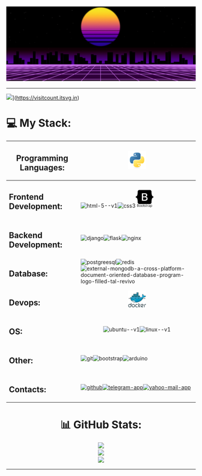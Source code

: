 <h4 align="center">
  
<img src="https://github.com/AndrewDyakonow/AndrewDyakonow/blob/main/122311%20(1).gif" align="center">

</h4>

___


![](https://visitcount.itsvg.in/api?id=AndrewDyakonow&icon=0&color=0)](https://visitcount.itsvg.in)
  


# 💻 My Stack:

<div align="center">

| <h2>Programming Languages:</h2> | <img width="48" height="48" src="https://raw.githubusercontent.com/devicons/devicon/master/icons/python/python-original.svg" alt="python"/>                                                                                                                                                                                                                                                                                                                                                                    |
|---------------------------------|----------------------------------------------------------------------------------------------------------------------------------------------------------------------------------------------------------------------------------------------------------------------------------------------------------------------------------------------------------------------------------------------------------------------------------------------------------------------------------------------------------------|
| <h2>Frontend Development:</h2>  | <div><img width="48" height="48" src="https://img.icons8.com/color/48/html-5--v1.png" alt="html-5--v1"/><img width="48" height="48" src="https://img.icons8.com/color/48/css3.png" alt="css3"/><img width="48" height="48" src="https://raw.githubusercontent.com/devicons/devicon/master/icons/bootstrap/bootstrap-plain-wordmark.svg" alt="bootstrap"/></div>                                                                                                                                                |
| <h2>Backend Development:</h2>   | <div><img width="48" height="48" src="https://cdn.worldvectorlogo.com/logos/django.svg" alt="django"/><img width="50" height="50" src="https://img.icons8.com/ios/50/flask.png" alt="flask"/><img width="48" height="48" src="https://img.icons8.com/color/48/nginx.png" alt="nginx"/></div>                                                                                                                                                                                                                   |
| <h2>Database:</h2>              | <div><img width="48" height="48" src="https://img.icons8.com/color/48/postgreesql.png" alt="postgreesql"/><img width="48" height="48" src="https://img.icons8.com/color/48/redis.png" alt="redis"/><img width="48" height="48" src="https://img.icons8.com/external-tal-revivo-filled-tal-revivo/48/external-mongodb-a-cross-platform-document-oriented-database-program-logo-filled-tal-revivo.png" alt="external-mongodb-a-cross-platform-document-oriented-database-program-logo-filled-tal-revivo"/></div> |
| <h2>Devops:</h2>                | <div align="center"><img width="48" height="48" src="https://raw.githubusercontent.com/devicons/devicon/master/icons/docker/docker-original-wordmark.svg" alt="docker"/></div>                                                                                                                                                                                                                                                                                                                                                           |
| <h2>OS:</h2>                    | <div align="center"><img width="48" height="48" src="https://img.icons8.com/color/48/ubuntu--v1.png" alt="ubuntu--v1"/><img width="48" height="48" src="https://img.icons8.com/color/48/linux--v1.png" alt="linux--v1"/></div>                                                                                                                                                                                                                                                                                                |
| <h2>Other:</h2>                 | <div><img width="48" height="48" src="https://img.icons8.com/color/48/git.png" alt="git"/><img width="48" height="48" src="https://www.vectorlogo.zone/logos/getpostman/getpostman-icon.svg" alt="bootstrap"/><img width="48" height="48" src="https://cdn.worldvectorlogo.com/logos/arduino-1.svg" alt="arduino"/></div>                                                                                                                                                                                      |
| <h2>Contacts:</h2>              | <div><a href="https://github.com/AndrewDyakonow" target="_blank" rel="noreferrer"><img width="48" height="48" src="https://img.icons8.com/material-outlined/48/github.png" alt="github"/><a href="https://t.me/Blendis" target="_blank" rel="noreferrer"><img width="48" height="48" src="https://img.icons8.com/fluency/48/telegram-app.png" alt="telegram-app"/><a href="mailto:dronramone@yahoo.com" target="_blank" rel="noreferrer"><img width="48" height="48" src="https://img.icons8.com/color/48/yahoo-mail-app.png" alt="yahoo-mail-app"/></div>                                                                                                                                                                         |

</div>

<div align="center">

# 📊 GitHub Stats:
![](https://github-readme-stats.vercel.app/api?username=AndrewDyakonow&theme=dark&hide_border=false&include_all_commits=false&count_private=false)<br/>
![](https://github-readme-streak-stats.herokuapp.com/?user=AndrewDyakonow&theme=dark&hide_border=false)<br/>
![](https://github-readme-stats.vercel.app/api/top-langs/?username=AndrewDyakonow&theme=dark&hide_border=false&include_all_commits=false&count_private=false&layout=compact)

---

</div>

<!-- Proudly created with GPRM ( https://gprm.itsvg.in ) -->

